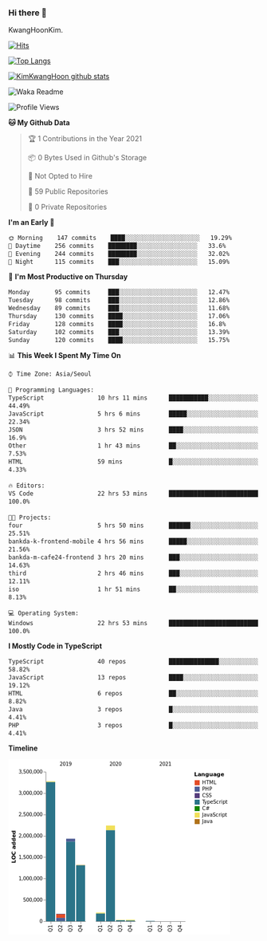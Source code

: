 ### Hi there 👋

KwangHoonKim.

[![Hits](https://hits.seeyoufarm.com/api/count/incr/badge.svg?url=https%3A%2F%2Fgithub.com%2Frhkdgns95)](https://hits.seeyoufarm.com)  

[![Top Langs](https://github-readme-stats.vercel.app/api/top-langs/?username=rhkdgns95&layout=compact)](https://github.com/anuraghazra/github-readme-stats)   

[![KimKwangHoon github stats](https://github-readme-stats.vercel.app/api?username=rhkdgns95&show_icons=true)](https://github.com/anuraghazra/github-readme-stats)  


<!--
**rhkdgns95/rhkdgns95** is a ✨ _special_ ✨ repository because its `README.md` (this file) appears on your GitHub profile.

Here are some ideas to get you started:

- 🔭 I’m currently working on ...
- 🌱 I’m currently learning ...
- 👯 I’m looking to collaborate on ...
- 🤔 I’m looking for help with ...
- 💬 Ask me about ...
- 📫 How to reach me: ...
- 😄 Pronouns: ...
- ⚡ Fun fact: ...
-->



![Waka Readme](https://github.com/rhkdgns95/rhkdgns95/workflows/Waka%20Readme/badge.svg)
<!--START_SECTION:waka-->
![Profile Views](http://img.shields.io/badge/Profile%20Views-2-blue)

**🐱 My Github Data** 

> 🏆 1 Contributions in the Year 2021
 > 
> 📦 0 Bytes Used in Github's Storage 
 > 
> 🚫 Not Opted to Hire
 > 
> 📜 59 Public Repositories 
 > 
> 🔑 0 Private Repositories  
 > 
**I'm an Early 🐤** 

```text
🌞 Morning    147 commits    ████░░░░░░░░░░░░░░░░░░░░░   19.29% 
🌆 Daytime    256 commits    ████████░░░░░░░░░░░░░░░░░   33.6% 
🌃 Evening    244 commits    ████████░░░░░░░░░░░░░░░░░   32.02% 
🌙 Night      115 commits    ███░░░░░░░░░░░░░░░░░░░░░░   15.09%

```
📅 **I'm Most Productive on Thursday** 

```text
Monday       95 commits     ███░░░░░░░░░░░░░░░░░░░░░░   12.47% 
Tuesday      98 commits     ███░░░░░░░░░░░░░░░░░░░░░░   12.86% 
Wednesday    89 commits     ███░░░░░░░░░░░░░░░░░░░░░░   11.68% 
Thursday     130 commits    ████░░░░░░░░░░░░░░░░░░░░░   17.06% 
Friday       128 commits    ████░░░░░░░░░░░░░░░░░░░░░   16.8% 
Saturday     102 commits    ███░░░░░░░░░░░░░░░░░░░░░░   13.39% 
Sunday       120 commits    ████░░░░░░░░░░░░░░░░░░░░░   15.75%

```


📊 **This Week I Spent My Time On** 

```text
⌚︎ Time Zone: Asia/Seoul

💬 Programming Languages: 
TypeScript               10 hrs 11 mins      ███████████░░░░░░░░░░░░░░   44.49% 
JavaScript               5 hrs 6 mins        █████░░░░░░░░░░░░░░░░░░░░   22.34% 
JSON                     3 hrs 52 mins       ████░░░░░░░░░░░░░░░░░░░░░   16.9% 
Other                    1 hr 43 mins        ██░░░░░░░░░░░░░░░░░░░░░░░   7.53% 
HTML                     59 mins             █░░░░░░░░░░░░░░░░░░░░░░░░   4.33%

🔥 Editors: 
VS Code                  22 hrs 53 mins      █████████████████████████   100.0%

🐱‍💻 Projects: 
four                     5 hrs 50 mins       ██████░░░░░░░░░░░░░░░░░░░   25.51% 
bankda-k-frontend-mobile 4 hrs 56 mins       █████░░░░░░░░░░░░░░░░░░░░   21.56% 
bankda-m-cafe24-frontend 3 hrs 20 mins       ███░░░░░░░░░░░░░░░░░░░░░░   14.63% 
third                    2 hrs 46 mins       ███░░░░░░░░░░░░░░░░░░░░░░   12.11% 
iso                      1 hr 51 mins        ██░░░░░░░░░░░░░░░░░░░░░░░   8.13%

💻 Operating System: 
Windows                  22 hrs 53 mins      █████████████████████████   100.0%

```

**I Mostly Code in TypeScript** 

```text
TypeScript               40 repos            ██████████████░░░░░░░░░░░   58.82% 
JavaScript               13 repos            ████░░░░░░░░░░░░░░░░░░░░░   19.12% 
HTML                     6 repos             ██░░░░░░░░░░░░░░░░░░░░░░░   8.82% 
Java                     3 repos             █░░░░░░░░░░░░░░░░░░░░░░░░   4.41% 
PHP                      3 repos             █░░░░░░░░░░░░░░░░░░░░░░░░   4.41%

```


**Timeline**

![Chart not found](https://raw.githubusercontent.com/rhkdgns95/rhkdgns95/master/charts/bar_graph.png) 


<!--END_SECTION:waka-->
